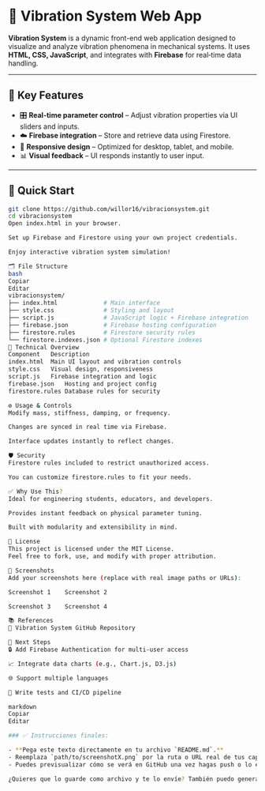 # 🔧 Vibration System Web App

**Vibration System** is a dynamic front-end web application designed to visualize and analyze vibration phenomena in mechanical systems. It uses **HTML, CSS, JavaScript**, and integrates with **Firebase** for real‑time data handling.

---

## 🧩 Key Features

- 🎛️ **Real-time parameter control** – Adjust vibration properties via UI sliders and inputs.
- ☁️ **Firebase integration** – Store and retrieve data using Firestore.
- 📱 **Responsive design** – Optimized for desktop, tablet, and mobile.
- 📊 **Visual feedback** – UI responds instantly to user input.

---

## 🚀 Quick Start

```bash
git clone https://github.com/willor16/vibracionsystem.git
cd vibracionsystem
Open index.html in your browser.

Set up Firebase and Firestore using your own project credentials.

Enjoy interactive vibration system simulation!

🗂️ File Structure
bash
Copiar
Editar
vibracionsystem/
├── index.html             # Main interface
├── style.css              # Styling and layout
├── script.js              # JavaScript logic + Firebase integration
├── firebase.json          # Firebase hosting configuration
├── firestore.rules        # Firestore security rules
└── firestore.indexes.json # Optional Firestore indexes
🧠 Technical Overview
Component	Description
index.html	Main UI layout and vibration controls
style.css	Visual design, responsiveness
script.js	Firebase integration and logic
firebase.json	Hosting and project config
firestore.rules	Database rules for security

⚙️ Usage & Controls
Modify mass, stiffness, damping, or frequency.

Changes are synced in real time via Firebase.

Interface updates instantly to reflect changes.

🛡️ Security
Firestore rules included to restrict unauthorized access.

You can customize firestore.rules to fit your needs.

✅ Why Use This?
Ideal for engineering students, educators, and developers.

Provides instant feedback on physical parameter tuning.

Built with modularity and extensibility in mind.

📄 License
This project is licensed under the MIT License.
Feel free to fork, use, and modify with proper attribution.

📸 Screenshots
Add your screenshots here (replace with real image paths or URLs):

Screenshot 1	Screenshot 2

Screenshot 3	Screenshot 4

📚 References
🔗 Vibration System GitHub Repository

🏁 Next Steps
🔒 Add Firebase Authentication for multi-user access

📈 Integrate data charts (e.g., Chart.js, D3.js)

🌐 Support multiple languages

🧪 Write tests and CI/CD pipeline

markdown
Copiar
Editar

### ✅ Instrucciones finales:

- **Pega este texto directamente en tu archivo `README.md`.**
- Reemplaza `path/to/screenshotX.png` por la ruta o URL real de tus capturas.
- Puedes previsualizar cómo se verá en GitHub una vez hagas push o lo edites desde el navegador.

¿Quieres que lo guarde como archivo y te lo envíe? También puedo generarte el archivo `.md`.
